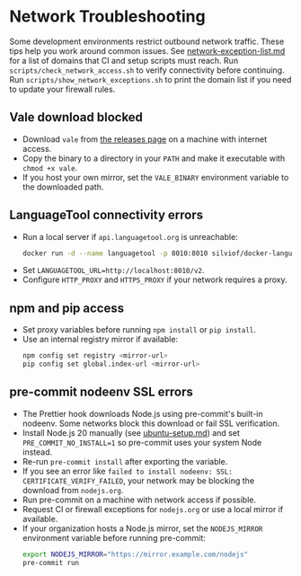 # Network Troubleshooting

Some development environments restrict outbound network traffic. These tips help you work around common issues.
See [network-exception-list.md](network-exception-list.md) for a list of domains that CI and setup scripts must reach.
Run `scripts/check_network_access.sh` to verify connectivity before continuing.
Run `scripts/show_network_exceptions.sh` to print the domain list if you need to
update your firewall rules.

## Vale download blocked
- Download `vale` from
  [the releases page](https://github.com/errata-ai/vale/releases) on a machine
  with internet access.
- Copy the binary to a directory in your `PATH` and make it executable with `chmod +x vale`.
- If you host your own mirror, set the `VALE_BINARY` environment variable to the downloaded path.

## LanguageTool connectivity errors
- Run a local server if `api.languagetool.org` is unreachable:
  ```bash
  docker run -d --name languagetool -p 8010:8010 silviof/docker-languagetool
  ```
- Set `LANGUAGETOOL_URL=http://localhost:8010/v2`.
- Configure `HTTP_PROXY` and `HTTPS_PROXY` if your network requires a proxy.

## npm and pip access
- Set proxy variables before running `npm install` or `pip install`.
- Use an internal registry mirror if available:
  ```bash
  npm config set registry <mirror-url>
  pip config set global.index-url <mirror-url>
  ```

## pre-commit nodeenv SSL errors
- The Prettier hook downloads Node.js using pre-commit's built-in nodeenv. Some
  networks block this download or fail SSL verification.
- Install Node.js 20 manually (see [ubuntu-setup.md](ubuntu-setup.md)) and set
  `PRE_COMMIT_NO_INSTALL=1` so pre-commit uses your system Node instead.
- Re-run `pre-commit install` after exporting the variable.
- If you see an error like `failed to install nodeenv: SSL: CERTIFICATE_VERIFY_FAILED`,
  your network may be blocking the download from `nodejs.org`.
- Run pre-commit on a machine with network access if possible.
- Request CI or firewall exceptions for `nodejs.org` or use a local mirror if available.
- If your organization hosts a Node.js mirror, set the `NODEJS_MIRROR` environment variable before running pre-commit:
  ```bash
  export NODEJS_MIRROR="https://mirror.example.com/nodejs"
  pre-commit run
  ```

